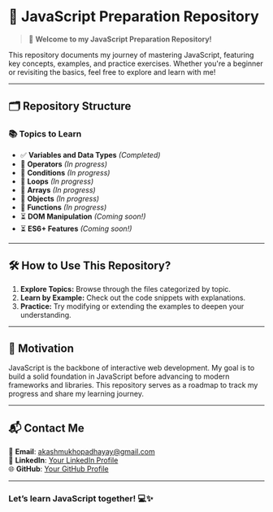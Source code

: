# 📜 **JavaScript Preparation Repository**  

> 🚀 **Welcome to my JavaScript Preparation Repository!**  

This repository documents my journey of mastering JavaScript, featuring key concepts, examples, and practice exercises. Whether you're a beginner or revisiting the basics, feel free to explore and learn with me!  

---

## 🗂️ **Repository Structure**  

### 📚 **Topics to Learn**  
- ✅ **Variables and Data Types** *(Completed)*  
- 🔄 **Operators** *(In progress)*  
- 🔄 **Conditions** *(In progress)*  
- 🔄 **Loops** *(In progress)*  
- 🔄 **Arrays** *(In progress)*  
- 🔄 **Objects** *(In progress)*  
- 🔄 **Functions** *(In progress)*  
- ⏳ **DOM Manipulation** *(Coming soon!)*  
- ⏳ **ES6+ Features** *(Coming soon!)*  

---

## 🛠️ **How to Use This Repository?**  

1. **Explore Topics:** Browse through the files categorized by topic.  
2. **Learn by Example:** Check out the code snippets with explanations.  
3. **Practice:** Try modifying or extending the examples to deepen your understanding.  

---

## 🌟 **Motivation**  

JavaScript is the backbone of interactive web development. My goal is to build a solid foundation in JavaScript before advancing to modern frameworks and libraries. This repository serves as a roadmap to track my progress and share my learning journey.  

---

## 📬 **Contact Me**  

💌 **Email**: [akashmukhopadhayay@gmail.com](mailto:akashmukhopadhayay@gmail.com)  
💼 **LinkedIn**: [Your LinkedIn Profile](#)  
🌐 **GitHub**: [Your GitHub Profile](#)  

---

### **Let’s learn JavaScript together! 💻✨**
